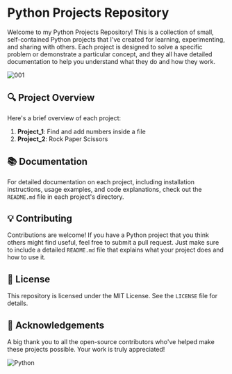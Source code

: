 # Python Projects Repository 

Welcome to my Python Projects Repository! This is a collection of small, self-contained Python projects that I've created for learning, experimenting, and sharing with others. Each project is designed to solve a specific problem or demonstrate a particular concept, and they all have detailed documentation to help you understand what they do and how they work.

![001](https://github.com/MR-ARMA/Simple-Python-Project/assets/110169640/d4fdae1b-95a2-4da4-a314-ef32cd86a19a)

## 🔍 Project Overview

Here's a brief overview of each project:

1. **Project_1**: Find and add numbers inside a file
2. **Project_2**: Rock Paper Scissors


## 📚 Documentation

For detailed documentation on each project, including installation instructions, usage examples, and code explanations, check out the `README.md` file in each project's directory.

## 💡 Contributing

Contributions are welcome! If you have a Python project that you think others might find useful, feel free to submit a pull request. Just make sure to include a detailed `README.md` file that explains what your project does and how to use it.

## 📝 License

This repository is licensed under the MIT License. See the `LICENSE` file for details.

## 🙏 Acknowledgements

A big thank you to all the open-source contributors who've helped make these projects possible. Your work is truly appreciated!

![Python](https://img.shields.io/badge/-Python-3776AB?style=for-the-badge&logo=python&logoColor=white)
